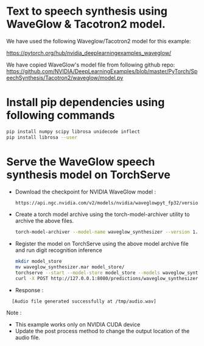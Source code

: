 # Text to speech synthesis using WaveGlow & Tacotron2 model.

We have used the following Waveglow/Tacotron2 model for this example: 

https://pytorch.org/hub/nvidia_deeplearningexamples_waveglow/

We have copied WaveGlow's model file from following github repo:
https://github.com/NVIDIA/DeepLearningExamples/blob/master/PyTorch/SpeechSynthesis/Tacotron2/waveglow/model.py


# Install pip dependencies using following commands

```bash
pip install numpy scipy librosa unidecode inflect
pip install librosa --user
```

# Serve the WaveGlow speech synthesis model on TorchServe

 * Download the checkpoint for NVIDIA WaveGlow model :
 
    ```bash
   https://api.ngc.nvidia.com/v2/models/nvidia/waveglowpyt_fp32/versions/1/files/nvidia_waveglowpyt_fp32_20190306.pth 
   ```

 * Create a torch model archive using the torch-model-archiver utility to archive the above files.
 
    ```bash
    torch-model-archiver --model-name waveglow_synthesizer --version 1.0 --model-file waveglow.py --serialized-file nvidia_waveglowpyt_fp32_20190306.pth --handler waveglow_handler.py
    ```
   
 * Register the model on TorchServe using the above model archive file and run digit recognition inference
   
    ```bash
    mkdir model_store
    mv waveglow_synthesizer.mar model_store/
    torchserve --start --model-store model_store --models waveglow_synthesizer.mar
    curl -X POST http://127.0.0.1:8080/predictions/waveglow_synthesizer -T sample.txt
    ```
  * Response :
  ```text
    [Audio file generated successfully at /tmp/audio.wav]
  ```

Note :

 * This example works only on NVIDIA CUDA device
 * Update the post process method to change the output location of the audio file.